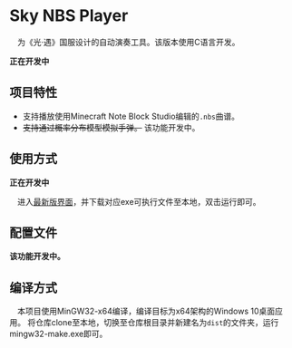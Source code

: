 # Sky NBS Player
&emsp;为《光·遇》国服设计的自动演奏工具。该版本使用C语言开发。

**正在开发中**

## 项目特性
- 支持播放使用Minecraft Note Block Studio编辑的`.nbs`曲谱。
- ~~支持通过概率分布模型模拟手弹。~~ 该功能开发中。

## 使用方式
**正在开发中**

&emsp;进入[最新版界面](https://github.com/HTMonkeyG/SkyNBSPlayer-C/releases)，并下载对应exe可执行文件至本地，双击运行即可。

## 配置文件
**该功能开发中。**

## 编译方式
&emsp;本项目使用MinGW32-x64编译，编译目标为x64架构的Windows 10桌面应用。
将仓库clone至本地，切换至仓库根目录并新建名为`dist`的文件夹，运行mingw32-make.exe即可。
